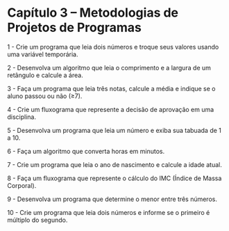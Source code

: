 # Capítulo 3 – Metodologias de Projetos de Programas

1 - Crie um programa que leia dois números e troque seus valores usando uma variável temporária.

2 - Desenvolva um algoritmo que leia o comprimento e a largura de um retângulo e calcule a área.

3 - Faça um programa que leia três notas, calcule a média e indique se o aluno passou ou não (≥7).

4 - Crie um fluxograma que represente a decisão de aprovação em uma disciplina.

5 - Desenvolva um programa que leia um número e exiba sua tabuada de 1 a 10.

6 - Faça um algoritmo que converta horas em minutos.

7 - Crie um programa que leia o ano de nascimento e calcule a idade atual.

8 - Faça um fluxograma que represente o cálculo do IMC (Índice de Massa Corporal).

9 - Desenvolva um programa que determine o menor entre três números.

10 - Crie um programa que leia dois números e informe se o primeiro é múltiplo do segundo.